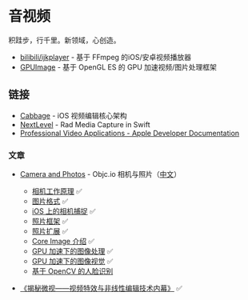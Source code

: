 # 音视频

积跬步，行千里。新领域，心创造。

- [bilibili/ijkplayer](https://github.com/bilibili/ijkplayer) - 基于 FFmpeg 的iOS/安卓视频播放器
- [GPUImage](https://github.com/BradLarson/GPUImage2) - 基于 OpenGL ES 的 GPU 加速视频/图片处理框架

## 链接

- [Cabbage](https://github.com/VideoFlint/Cabbage/wiki/%E4%B8%AD%E6%96%87%E8%AF%B4%E6%98%8E) - iOS 视频编辑核心架构
- [NextLevel](https://github.com/NextLevel/NextLevel) - Rad Media Capture in Swift
- [Professional Video Applications - Apple Developer Documentation](https://developer.apple.com/documentation/professional_video_applications)

### 文章

- [Camera and Photos](https://www.objc.io/issues/21-camera-and-photos/) - Objc.io 相机与照片（[中文](https://objccn.io/issue-21-0/)）
  - [相机工作原理](https://objccn.io/issue-21-1) ✅
  - [图片格式](https://objccn.io/issue-21-2)  ✅
  - [iOS 上的相机捕捉](https://objccn.io/issue-21-3)  ✅
  - [照片框架](https://objccn.io/issue-21-4)  ✅
  - [照片扩展](https://objccn.io/issue-21-5)  ✅
  - [Core Image 介绍](https://objccn.io/issue-21-6)  ✅
  - [GPU 加速下的图像处理](https://objccn.io/issue-21-7)  ✅
  - [GPU 加速下的图像视觉](https://objccn.io/issue-21-8)  ✅
  - [基于 OpenCV 的人脸识别](https://objccn.io/issue-21-9)  

- [《揭秘微视——视频特效与非线性编辑技术内幕》](https://zhuanlan.zhihu.com/p/38469443) ✅